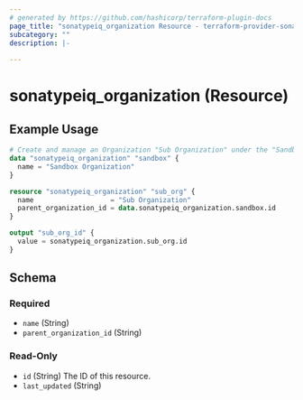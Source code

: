```yaml
---
# generated by https://github.com/hashicorp/terraform-plugin-docs
page_title: "sonatypeiq_organization Resource - terraform-provider-sonatypeiq"
subcategory: ""
description: |-
  
---
```


# sonatypeiq_organization (Resource)



## Example Usage

```terraform
# Create and manage an Organization "Sub Organization" under the "Sandbox Organization"
data "sonatypeiq_organization" "sandbox" {
  name = "Sandbox Organization"
}

resource "sonatypeiq_organization" "sub_org" {
  name                   = "Sub Organization"
  parent_organization_id = data.sonatypeiq_organization.sandbox.id
}

output "sub_org_id" {
  value = sonatypeiq_organization.sub_org.id
}
```

<!-- schema generated by tfplugindocs -->
## Schema

### Required

- `name` (String)
- `parent_organization_id` (String)

### Read-Only

- `id` (String) The ID of this resource.
- `last_updated` (String)
